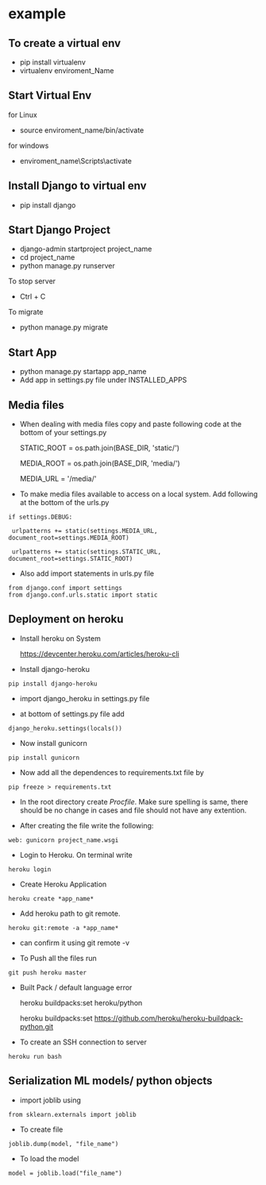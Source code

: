 # example

## To create a virtual env
 - pip install virtualenv
 - virtualenv enviroment_Name
 
 ## Start Virtual Env
 for Linux
 - source enviroment_name/bin/activate
 
 for windows
 - enviroment_name\Scripts\activate
 
 ## Install Django to virtual env
  - pip install django
  
 ## Start Django Project
  - django-admin startproject project_name
  - cd project_name
  - python manage.py runserver
  
  To stop server
  - Ctrl + C
  
  To migrate
  - python manage.py migrate
  
 ## Start App
  - python manage.py startapp app_name
  - Add app in settings.py file under INSTALLED_APPS
  
 ## Media files
 
  - When dealing with media files copy and paste following code at the bottom of your settings.py
   
    STATIC_ROOT = os.path.join(BASE_DIR, 'static/')

    MEDIA_ROOT = os.path.join(BASE_DIR, 'media/')
    
    MEDIA_URL = '/media/'
    
   - To make media files available to access on a local system. Add following at the bottom of the urls.py
   
    if settings.DEBUG:
   
     urlpatterns += static(settings.MEDIA_URL, document_root=settings.MEDIA_ROOT)
    
     urlpatterns += static(settings.STATIC_URL, document_root=settings.STATIC_ROOT)
     
   - Also add import statements in urls.py file
   
    from django.conf import settings
    from django.conf.urls.static import static
    
  
  ## Deployment on heroku
   - Install heroku on System
   
     https://devcenter.heroku.com/articles/heroku-cli
   
   - Install django-heroku
   
    pip install django-heroku
   
   - import django_heroku in settings.py file
   
   - at bottom of settings.py file add 
   
    django_heroku.settings(locals())
   
   - Now install gunicorn
   
    pip install gunicorn
    
   - Now add all the dependences to requirements.txt file by
    
    pip freeze > requirements.txt
    
   - In the root directory create *Procfile*. Make sure spelling is same, there should be no change in cases and file should not have any extention.
   
   - After creating the file write the following:
   
    web: gunicorn project_name.wsgi
    
   - Login to Heroku. On terminal write
   
    heroku login

   - Create Heroku Application
   
    heroku create *app_name*
    
   - Add heroku path to git remote.
   
    heroku git:remote -a *app_name*
   
   - can confirm it using git remote -v
   
   - To Push all the files run
   
    git push heroku master
    
   - Built Pack / default language error
   
     heroku buildpacks:set heroku/python
     
     heroku buildpacks:set https://github.com/heroku/heroku-buildpack-python.git
     
   - To create an SSH connection to server
    
    heroku run bash
    
   ## Serialization ML models/ python objects
   
   - import joblib using
    
    from sklearn.externals import joblib
    
   - To create file
   
    joblib.dump(model, "file_name")
    
   - To load the model 
   
    model = joblib.load("file_name")
